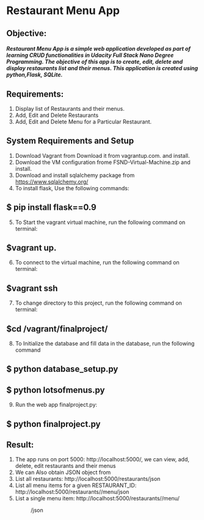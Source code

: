 # Restaurant Menu App
## Objective:
##### Restaurant Menu App is a simple web application developed as part of learning CRUD functionalities in Udacity Full Stack Nano Degree Programming.  The objective of this app is to create, edit, delete and display restaurants list and their menus. This application is created using python,Flask, SQLite.
## Requirements:
1.  Display list of Restaurants and their menus.
2.  Add, Edit and Delete Restaurants
3.  Add, Edit and Delete Menu for a Particular Restaurant.
## System Requirements and Setup
1.  Download Vagrant from Download it from vagrantup.com. and install.
2.  Download the VM configuration frome FSND-Virtual-Machine.zip and install.
3.  Download and install sqlalchemy package from  https://www.sqlalchemy.org/
4.	To install flask, Use the following commands:
##    $ pip install flask==0.9
5.  To Start the vagrant virtual machine, run the following command on terminal: 
##      $vagrant up.
6.  To connect to the virtual machine, run the following command on terminal: 
##      $vagrant ssh 
7.  To change directory to this project, run the following command on terminal: 
##      $cd /vagrant/finalproject/
8.  To Initialize the database and fill data in the database, run the following command
##     $ python database_setup.py
##     $ python lotsofmenus.py
9.  Run the web app finalproject.py:
##     $ python finalproject.py

##  Result:
1.  The app runs on port 5000: http://localhost:5000/, we can view, add, delete, edit restaurants and their menus
2.  We can Also obtain JSON object from 
3.  List all restaurants: http://localhost:5000/restaurants/json
4.  List all menu items for a given RESTAURANT_ID: http://localhost:5000/restaurants/<RESTAURANT ID>/menu/json
5.  List a single menu item: http://localhost:5000/restaurants/<RESTAURANT ID>/menu/<MENU ID>/json
